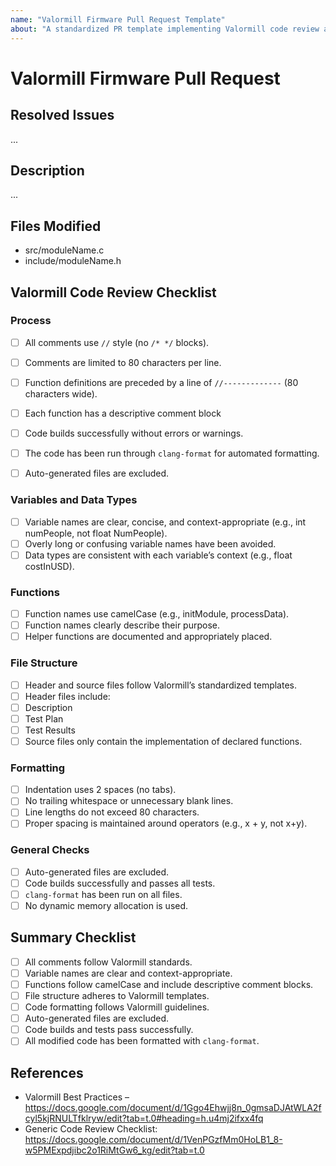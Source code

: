 ```yaml
---
name: "Valormill Firmware Pull Request Template"
about: "A standardized PR template implementing Valormill code review and checklist processes. Implements SOPXX.XX"
---
```


# Valormill Firmware Pull Request

## Resolved Issues
<!-- Include any relevant issues closed by this pull request. Use the form "Closes <task>" -->
...

## Description
<!-- Provide a clear and concise description of the changes included in this pull request. -->
...

## Files Modified
<!-- List the major files that were added or modified -->
- src/moduleName.c
- include/moduleName.h

## Valormill Code Review Checklist

### Process
- [ ] All comments use `//` style (no `/* */` blocks).
- [ ] Comments are limited to 80 characters per line.
- [ ] Function definitions are preceded by a line of `//-------------` (80 characters wide).
- [ ] Each function has a descriptive comment block

- [ ] Code builds successfully without errors or warnings.
- [ ] The code has been run through `clang-format` for automated formatting.
- [ ] Auto-generated files are excluded.

### Variables and Data Types
- [ ] Variable names are clear, concise, and context-appropriate (e.g., int numPeople, not float NumPeople).
- [ ] Overly long or confusing variable names have been avoided.
- [ ] Data types are consistent with each variable’s context (e.g., float costInUSD).

### Functions
- [ ] Function names use camelCase (e.g., initModule, processData).
- [ ] Function names clearly describe their purpose.
- [ ] Helper functions are documented and appropriately placed.

### File Structure
- [ ] Header and source files follow Valormill’s standardized templates.
- [ ] Header files include:
- [ ] Description
- [ ] Test Plan
- [ ] Test Results
- [ ] Source files only contain the implementation of declared functions.

### Formatting
- [ ] Indentation uses 2 spaces (no tabs).
- [ ] No trailing whitespace or unnecessary blank lines.
- [ ] Line lengths do not exceed 80 characters.
- [ ] Proper spacing is maintained around operators (e.g., x + y, not x+y).

### General Checks
- [ ] Auto-generated files are excluded.
- [ ] Code builds successfully and passes all tests.
- [ ] `clang-format` has been run on all files.
- [ ] No dynamic memory allocation is used.

## Summary Checklist
- [ ] All comments follow Valormill standards.
- [ ] Variable names are clear and context-appropriate.
- [ ] Functions follow camelCase and include descriptive comment blocks.
- [ ] File structure adheres to Valormill templates.
- [ ] Code formatting follows Valormill guidelines.
- [ ] Auto-generated files are excluded.
- [ ] Code builds and tests pass successfully.
- [ ] All modified code has been formatted with `clang-format`.

## References
- Valormill Best Practices – https://docs.google.com/document/d/1Ggo4Ehwjj8n_0gmsaDJAtWLA2fcyl5kjRNULTfklryw/edit?tab=t.0#heading=h.u4mj2ifxx4fq
- Generic Code Review Checklist: https://docs.google.com/document/d/1VenPGzfMm0HoLB1_8-w5PMExpdjibc2o1RiMtGw6_kg/edit?tab=t.0
